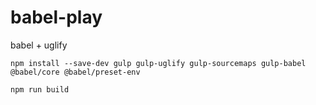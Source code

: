 # babel-play

babel + uglify

```text
npm install --save-dev gulp gulp-uglify gulp-sourcemaps gulp-babel @babel/core @babel/preset-env

npm run build
```
